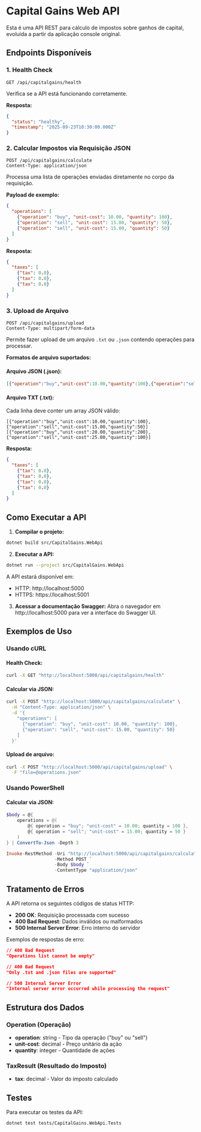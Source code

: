# Capital Gains Web API

Esta é uma API REST para cálculo de impostos sobre ganhos de capital, evoluída a partir da aplicação console original.

## Endpoints Disponíveis

### 1. Health Check
```
GET /api/capitalgains/health
```
Verifica se a API está funcionando corretamente.

**Resposta:**
```json
{
  "status": "healthy",
  "timestamp": "2025-09-23T10:30:00.000Z"
}
```

### 2. Calcular Impostos via Requisição JSON
```
POST /api/capitalgains/calculate
Content-Type: application/json
```

Processa uma lista de operações enviadas diretamente no corpo da requisição.

**Payload de exemplo:**
```json
{
  "operations": [
    {"operation": "buy", "unit-cost": 10.00, "quantity": 100},
    {"operation": "sell", "unit-cost": 15.00, "quantity": 50},
    {"operation": "sell", "unit-cost": 15.00, "quantity": 50}
  ]
}
```

**Resposta:**
```json
{
  "taxes": [
    {"tax": 0.0},
    {"tax": 0.0},
    {"tax": 0.0}
  ]
}
```

### 3. Upload de Arquivo
```
POST /api/capitalgains/upload
Content-Type: multipart/form-data
```

Permite fazer upload de um arquivo `.txt` ou `.json` contendo operações para processar.

**Formatos de arquivo suportados:**

#### Arquivo JSON (.json):
```json
[{"operation":"buy","unit-cost":10.00,"quantity":100},{"operation":"sell","unit-cost":15.00,"quantity":50}]
```

#### Arquivo TXT (.txt):
Cada linha deve conter um array JSON válido:
```
[{"operation":"buy","unit-cost":10.00,"quantity":100},{"operation":"sell","unit-cost":15.00,"quantity":50}]
[{"operation":"buy","unit-cost":20.00,"quantity":200},{"operation":"sell","unit-cost":25.00,"quantity":100}]
```

**Resposta:**
```json
{
  "taxes": [
    {"tax": 0.0},
    {"tax": 0.0},
    {"tax": 0.0},
    {"tax": 0.0}
  ]
}
```

## Como Executar a API

1. **Compilar o projeto:**
```bash
dotnet build src/CapitalGains.WebApi
```

2. **Executar a API:**
```bash
dotnet run --project src/CapitalGains.WebApi
```

A API estará disponível em:
- HTTP: http://localhost:5000
- HTTPS: https://localhost:5001

3. **Acessar a documentação Swagger:**
Abra o navegador em http://localhost:5000 para ver a interface do Swagger UI.

## Exemplos de Uso

### Usando cURL

#### Health Check:
```bash
curl -X GET "http://localhost:5000/api/capitalgains/health"
```

#### Calcular via JSON:
```bash
curl -X POST "http://localhost:5000/api/capitalgains/calculate" \
  -H "Content-Type: application/json" \
  -d '{
    "operations": [
      {"operation": "buy", "unit-cost": 10.00, "quantity": 100},
      {"operation": "sell", "unit-cost": 15.00, "quantity": 50}
    ]
  }'
```

#### Upload de arquivo:
```bash
curl -X POST "http://localhost:5000/api/capitalgains/upload" \
  -F "file=@operations.json"
```

### Usando PowerShell

#### Calcular via JSON:
```powershell
$body = @{
    operations = @(
        @{ operation = "buy"; "unit-cost" = 10.00; quantity = 100 },
        @{ operation = "sell"; "unit-cost" = 15.00; quantity = 50 }
    )
} | ConvertTo-Json -Depth 3

Invoke-RestMethod -Uri "http://localhost:5000/api/capitalgains/calculate" `
                  -Method POST `
                  -Body $body `
                  -ContentType "application/json"
```

## Tratamento de Erros

A API retorna os seguintes códigos de status HTTP:

- **200 OK**: Requisição processada com sucesso
- **400 Bad Request**: Dados inválidos ou malformados
- **500 Internal Server Error**: Erro interno do servidor

Exemplos de respostas de erro:

```json
// 400 Bad Request
"Operations list cannot be empty"

// 400 Bad Request  
"Only .txt and .json files are supported"

// 500 Internal Server Error
"Internal server error occurred while processing the request"
```

## Estrutura dos Dados

### Operation (Operação)
- **operation**: string - Tipo da operação ("buy" ou "sell")
- **unit-cost**: decimal - Preço unitário da ação
- **quantity**: integer - Quantidade de ações

### TaxResult (Resultado do Imposto)
- **tax**: decimal - Valor do imposto calculado

## Testes

Para executar os testes da API:

```bash
dotnet test tests/CapitalGains.WebApi.Tests
```
